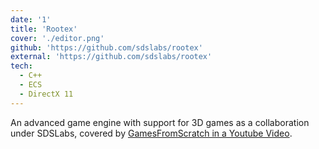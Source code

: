 ```yaml
---
date: '1'
title: 'Rootex'
cover: './editor.png'
github: 'https://github.com/sdslabs/rootex'
external: 'https://github.com/sdslabs/rootex'
tech:
  - C++
  - ECS
  - DirectX 11
---
```


An advanced game engine with support for 3D games as a collaboration under SDSLabs, covered by [GamesFromScratch in a Youtube Video](https://www.youtube.com/watch?v=e0ueoZaNTw0).

